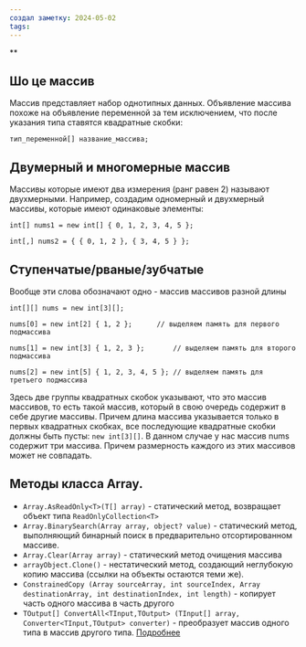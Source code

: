 ```yaml
---
создал заметку: 2024-05-02
tags:
---
```

**
## Шо це массив
Массив представляет набор однотипных данных. Объявление массива похоже на объявление переменной за тем исключением, что после указания типа ставятся квадратные скобки:

`тип_переменной[] название_массива;`

## Двумерный и многомерные массив
Массивы которые имеют два измерения (ранг равен 2) называют двухмерными. Например, создадим одномерный и двухмерный массивы, которые имеют одинаковые элементы:

`int[] nums1 = new int[] { 0, 1, 2, 3, 4, 5 };`

`int[,] nums2 = { { 0, 1, 2 }, { 3, 4, 5 } };`

## Ступенчатые/рваные/зубчатые

Вообще эти слова обозначают одно - массив массивов разной длины
```CSharp
int[][] nums = new int[3][];

nums[0] = new int[2] { 1, 2 };      // выделяем память для первого подмассива

nums[1] = new int[3] { 1, 2, 3 };       // выделяем память для второго подмассива

nums[2] = new int[5] { 1, 2, 3, 4, 5 }; // выделяем память для третьего подмассива
```


Здесь две группы квадратных скобок указывают, что это массив массивов, то есть такой массив, который в свою очередь содержит в себе другие массивы. Причем длина массива указывается только в первых квадратных скобках, все последующие квадратные скобки должны быть пусты: `new int[3][]`. В данном случае у нас массив nums содержит три массива. Причем размерность каждого из этих массивов может не совпадать.

## Методы класса Array.

- `Array.AsReadOnly<T>(T[] array)` - статический метод, возвращает объект типа `ReadOnlyCollection<T>`
- `Array.BinarySearch(Array array, object? value)` - статический метод, выполняющий бинарный поиск в предварительно отсортированном массиве.
- `Array.Clear(Array array)` - статический метод очищения массива
- `arrayObject.Clone()` - нестатический метод, создающий неглубокую копию массива (ссылки на объекты остаются теми же).
- `ConstrainedCopy (Array sourceArray, int sourceIndex, Array destinationArray, int destinationIndex, int length)` - копирует часть одного массива в часть другого
- `TOutput[] ConvertAll<TInput,TOutput> (TInput[] array, Converter<TInput,TOutput> converter)` - преобразует массив одного типа в массив другого типа.
 [Подробнее](https://learn.microsoft.com/ru-ru/dotnet/api/system.array.asreadonly?view=net-7.0)